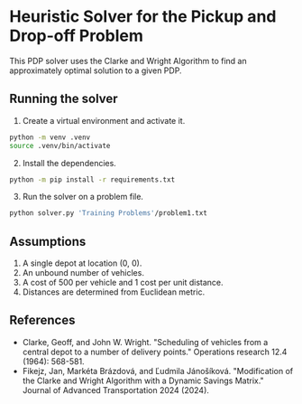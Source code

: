 # Heuristic Solver for the Pickup and Drop-off Problem

This PDP solver uses the Clarke and Wright Algorithm to find an approximately optimal solution to a given PDP.

## Running the solver

1. Create a virtual environment and activate it.
```bash
python -m venv .venv
source .venv/bin/activate
```
2. Install the dependencies.
```bash
python -m pip install -r requirements.txt
```

3. Run the solver on a problem file.
```bash
python solver.py 'Training Problems'/problem1.txt
```

## Assumptions
1. A single depot at location (0, 0).
2. An unbound number of vehicles.
3. A cost of 500 per vehicle and 1 cost per unit distance.
4. Distances are determined from Euclidean metric.

## References
* Clarke, Geoff, and John W. Wright. "Scheduling of vehicles from a central depot to a number of delivery points." Operations research 12.4 (1964): 568-581.
* Fikejz, Jan, Markéta Brázdová, and Ľudmila Jánošíková. "Modification of the Clarke and Wright Algorithm with a Dynamic Savings Matrix." Journal of Advanced Transportation 2024 (2024).
